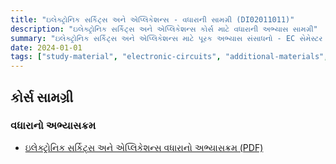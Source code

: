 ```yaml
---
title: "ઇલેક્ટ્રોનિક સર્કિટ્સ અને એપ્લિકેશન્સ - વધારાની સામગ્રી (DI02011011)"
description: "ઇલેક્ટ્રોનિક સર્કિટ્સ અને એપ્લિકેશન્સ કોર્સ માટે વધારાની અભ્યાસ સામગ્રી"
summary: "ઇલેક્ટ્રોનિક સર્કિટ્સ અને એપ્લિકેશન્સ માટે પૂરક અભ્યાસ સંસાધનો - EC સેમેસ્ટર 2"
date: 2024-01-01
tags: ["study-material", "electronic-circuits", "additional-materials", "semester-2", "ec", "DI02011011"]
---
```


## કોર્સ સામગ્રી

### વધારાનો અભ્યાસક્રમ

- [ઇલેક્ટ્રોનિક સર્કિટ્સ અને એપ્લિકેશન્સ વધારાનો અભ્યાસક્રમ (PDF)](/resources/study-materials/11-ec/sem-2/DI02011011-eca/DI02011011.pdf)
